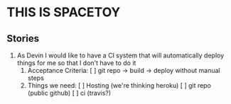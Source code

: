 # THIS IS SPACETOY

## Stories
1. As Devin I would like to have a CI system that will automatically deploy things for me so that I don't have to do it
    1. Acceptance Criteria:
        [ ] git repo → build → deploy without manual steps
    2. Things we need:
        [ ] Hosting (we're thinking heroku)
        [ ] git repo (public github)
        [ ] ci (travis?)